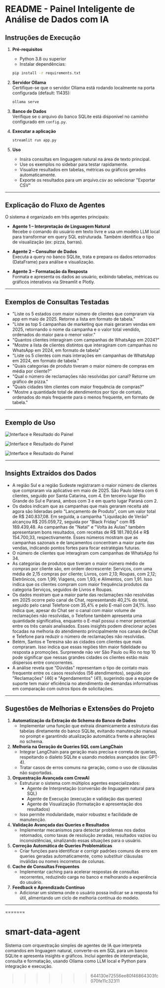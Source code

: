 # README - Painel Inteligente de Análise de Dados com IA

## Instruções de Execução

1. **Pré-requisitos**  
    - Python 3.8 ou superior  
    - Instalar dependências:  
     ```bash
     pip install -r requirements.txt
     ```

2. **Servidor Ollama**  
   Certifique-se que o servidor Ollama está rodando localmente na porta configurada (default: 11435):  
   ```bash
   ollama serve
   ```

3. **Banco de Dados**  
   Verifique se o arquivo do banco SQLite está disponível no caminho configurado em `config.py`.

4. **Executar a aplicação**  
   ```bash
   streamlit run app.py
   ```

5. **Uso**  
   - Insira consultas em linguagem natural na área de texto principal.  
   - Use os exemplos no sidebar para testar rapidamente.  
   - Visualize resultados em tabelas, métricas ou gráficos gerados automaticamente.
   - Exporte os resultados para um arquivo.csv ao selecionar "Exportar CSV"

---

## Explicação do Fluxo de Agentes

O sistema é organizado em três agentes principais:

- **Agente 1 – Interpretação de Linguagem Natural**  
  Recebe o comando do usuário em texto livre e usa um modelo LLM local para transformar em query SQL estruturada. Também identifica o tipo de visualização (ex: pizza, barras).

- **Agente 2 – Consultor de Dados**  
  Executa a query no banco SQLite, trata e prepara os dados retornados (DataFrame) para análise e visualização.

- **Agente 3 – Formatação da Resposta**  
  Formata e apresenta os dados ao usuário, exibindo tabelas, métricas ou gráficos interativos via Streamlit e Plotly.

---

## Exemplos de Consultas Testadas

- "Liste os 5 estados com maior número de clientes que compraram via app em maio de 2025. Retorne a lista em formato de tabela."
- "Liste as top 5 campanhas de marketing que mais geraram vendas em 2025, retornando o nome da campanha e o valor total vendido, ordenados do maior para o menor valor."
- "Quantos clientes interagiram com campanhas de WhatsApp em 2024?"
- "Mostre a lista de clientes distintos que interagiram com campanhas no WhatsApp em 2024, em formato de tabela"
- "Liste os 5 clientes com mais interações em campanhas de WhatsApp em 2024, em formato de tabela."
- "Quais categorias de produto tiveram o maior número de compras em média por cliente?"
- "Qual o número de reclamações não resolvidas por canal? Retorne um gráfico de pizza."
- "Quais cidades têm clientes com maior frequência de compras?"
- "Mostre a quantidade total de atendimentos por tipo de contato, ordenados do mais frequente para o menos frequente, em formato de tabela."

---

## Exemplo de Uso

![Interface e Resultado do Painel](images/interface_resultado.png)

![Interface e Resultado do Painel](images/interface_resultado_pizza.png)

![Interface e Resultado do Painel](images/interface_resultado_media.png)

---

## Insights Extraídos dos Dados

- A região Sul e a região Sudeste registraram o maior número de clientes que compraram via aplicativo em maio de 2025. São Paulo lidera com 6 clientes, seguido por Santa Catarina, com 4. Em terceiro lugar Rio Grande do Sul e Paraná, ambos com 3 e em quarto lugar Paraná com 2.
- Os dados indicam que as campanhas que mais geraram receita até agora são lideradas pelo "Lançamento de Produto", com um valor total de R$ 240.837,08. Em seguida, a campanha "Liquidação de Verão" alcançou R$ 205.059,72, seguida por "Black Friday" com R$ 189.439,48. As campanhas de "Natal" e "Volta às Aulas" também apresentaram bons resultados, com receitas de R$ 181.780,64 e R$ 154.700,33, respectivamente. Esses números mostram que as campanhas sazonais e de lançamentos concentram a maior parte das vendas, indicando pontos fortes para focar estratégias futuras.
- O número de clientes que interagiram com campanhas de WhatsApp foi 34.
- As categorias de produtos que tiveram o maior número médio de compras por cliente são, em ordem decrescente: Serviços, com uma média de 2,15 compras por cliente; Livros, com 2,13; Roupas, com 2,12; Eletrônicos, com 1,99; Viagens, com 1,93; e Alimentos, com 1,91. Isso indica que os clientes compram com maior frequência produtos da categoria Serviços, seguidos de Livros e Roupas.
- Os dados mostram que a maior parte das reclamações não resolvidas em 2025 ocorre pelo canal de Chat, representando 40,2% do total, seguido pelo canal Telefone com 35,4% e pelo E-mail com 24,1%. Isso indica que, apesar do Chat ser o canal com maior volume de reclamações não resolvidas, o Telefone também apresenta uma quantidade significativa, enquanto o E-mail possui o menor percentual entre os três canais analisados. Esses insights podem direcionar ações focadas na melhoria do atendimento principalmente nos canais de Chat e Telefone para reduzir o número de reclamações não resolvidas.
- Belém, Santos e Teresina são as cidades com clientes que mais compraram. Isso indica que essas regiões têm maior fidelidade ou resposta a promoções. Surpreende não ver São Paulo ou Rio no top 10 pode significar que nessas grandes cidades os clientes estão mais dispersos entre concorrentes.
- A análise revela que "Dúvidas" representam o tipo de contato mais frequente entre os casos resolvidos (56 atendimentos), seguido por "Reclamações" (46) e "Agendamentos" (41), sugerindo que a equipe de suporte tem maior eficiência no atendimento de demandas informativas em comparação com outros tipos de solicitações.
---

## Sugestões de Melhorias e Extensões do Projeto

1. **Automatização da Extração do Schema do Banco de Dados**  
   - Implementar uma função que extraia dinamicamente a estrutura das tabelas diretamente do banco SQLite, evitando manutenção manual no prompt e garantindo atualização automática frente a alterações no schema.
2. **Melhoria na Geração de Queries SQL com LangChain**  
   - Integrar LangChain para geração mais precisa e correta de queries, respeitando o dialeto SQLite e usando modelos avançados (ex: GPT-4).  
   - Tratar casos de erros comuns na geração, como o uso de cláusulas não suportadas.
3. **Orquestração Avançada com CrewAI**  
   - Estruturar o sistema com múltiplos agentes especializados:  
     - Agente de Interpretação (conversão de linguagem natural para SQL)  
     - Agente de Execução (execução e validação das queries)  
     - Agente de Visualização (formatação e apresentação dos resultados)  
   - Isso permite modularidade, maior robustez e facilidade de manutenção.
4. **Validação Avançada das Queries e Resultados**  
   - Implementar mecanismos para detectar problemas nos dados retornados, como taxas de resolução zeradas, resultados vazios ou inconsistências, sinalizando essas situações para o usuário.
5. **Correção Automática de Queries Problemáticas**  
   - Criar funções para identificar e corrigir padrões comuns de erro em queries geradas automaticamente, como substituir cláusulas inválidas ou nomes incorretos de colunas.
6. **Cache de Consultas Frequentes**  
   - Implementar caching para acelerar respostas de consultas recorrentes, reduzindo carga no banco e melhorando a experiência do usuário.
7. **Feedback e Aprendizado Contínuo**  
   - Adicionar um sistema onde o usuário possa indicar se a resposta foi útil, alimentando um ciclo de melhoria contínua do modelo.

---

=======
# smart-data-agent
Sistema com orquestração simples de agentes de IA que interpreta comandos em linguagem natural, converte-os em SQL para um banco SQLite e apresenta insights e gráficos. Inclui agentes de interpretação, consulta e formatação, usando Ollama como LLM local e Python para integração e execução.
>>>>>>> 644130e72556ee80f46864303fc070fe11c32311
